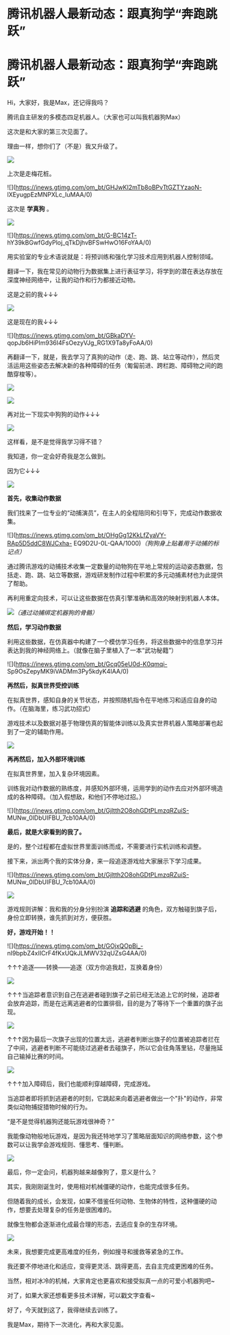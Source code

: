 # 腾讯机器人最新动态：跟真狗学“奔跑跳跃”

# 腾讯机器人最新动态：跟真狗学“奔跑跳跃”

Hi，大家好，我是Max，还记得我吗？

腾讯自主研发的多模态四足机器人。（大家也可以叫我机器狗Max）

这次是和大家的第三次见面了。

理由一样，想你们了（不是）我又升级了。

![](https://inews.gtimg.com/om_bt/GkSg7v8GC9I_kPlki4-B4vYq13X0uPzrYpkHYkuBH_Dd0AA/0)

上次是走梅花桩。

![](https://inews.gtimg.com/om_bt/GHJwKI2mTb8oBPvTtGZTYzaoN-
lXEyugpEzMNPXLc_IuMAA/0)

这次是 **学真狗** 。

![](https://inews.gtimg.com/om_bt/G97Butrs1tX4I6FIMxKS7WmfmUQdmp0w2GnIbSXxgi5IYAA/0)

![](https://inews.gtimg.com/om_bt/G-BC14zT-
hY39kBGwfGdyPloj_qTkDjhvBFSwHwO16FoYAA/0)

用实验室的专业术语说就是：将预训练和强化学习技术应用到机器人控制领域。

翻译一下，我在常见的动物行为数据集上进行表征学习，将学到的潜在表达存放在深度神经网络中，让我的动作和行为都接近动物。

这是之前的我↓↓↓

![](https://inews.gtimg.com/om_bt/Gw0eMDNZye-X6E1gvs_T_cqbNl__KXEgDp1u61rRRJD_gAA/0)

这是现在的我↓↓↓

![](https://inews.gtimg.com/om_bt/GBkaDYV-
qopJb6HiPIm936I4FsOezyVJg_RG1X9Ta8yFoAA/0)

再翻译一下，就是，我去学习了真狗的动作（走、跑、跳、站立等动作），然后灵活运用这些姿态去解决新的各种障碍的任务（匍匐前进、跨栏跑、障碍物之间的跑酷穿梭等）。

![](https://inews.gtimg.com/om_bt/Gajbc1rlFkKvpzF0jt6VYAUheLrRSK1hX3st2pfoH28XwAA/0)

![](https://inews.gtimg.com/om_bt/GXjGFI9q3dmDfOyINFsr9YV9oMmw0x7o6lqSjlkXtR6BIAA/0)

再对比一下现实中狗狗的动作↓↓↓

![](https://inews.gtimg.com/om_bt/GfDH0PwOOKXn_TrZ_39o0DGx0V-NioiKfGD4HKjuQ3v8EAA/0)

这样看，是不是觉得我学习得不错？

我知道，你一定会好奇我是怎么做到。

因为它↓↓↓

![](https://inews.gtimg.com/om_bt/GfDH0PwOOKXn_TrZ_39o0DGx0V-NioiKfGD4HKjuQ3v8EAA/0)

**首先，收集动作数据**

我们找来了一位专业的“动捕演员”，在主人的全程陪同和引导下，完成动作数据收集。

![](https://inews.gtimg.com/om_bt/OHgGg12KkLfZyaVY-RAp5D5ddC8WJCxha-
EQ9D2U-0L-QAA/1000)_（狗狗身上贴着用于动捕的标记点）_

通过腾讯游戏的动捕技术收集一定数量的动物狗在平地上常规的运动姿态数据，包括走、跑、跳、站立等数据，游戏研发制作过程中积累的多元动捕素材也为此提供了帮助。

再利用重定向技术，可以让这些数据在仿真引擎准确和高效的映射到机器人本体。

![](https://inews.gtimg.com/om_bt/GVzV7850ebQMdXPAgKHC5bvD_BaIZ6-jv09jeP00YNstIAA/0)_（通过动捕绑定机器狗的骨骼）_

**然后，学习动作数据**

利用这些数据，在仿真器中构建了一个模仿学习任务，将这些数据中的信息学习并表达到我的神经网络上。（就像在脑子里植入了一本“武功秘籍”）

![](https://inews.gtimg.com/om_bt/Gcq05eU0d-K0qmqi-
Sp9OsZepyMK9iVADMm3Py5kdyK4IAA/0)

**再然后，拟真世界受控训练**

在拟真世界，感知自身的关节状态，并按照随机指令在平地练习和适应自身的动作。（在脑海里，练习武功招式）

游戏技术以及数据对基于物理仿真的智能体训练以及真实世界机器人策略部署也起到了一定的辅助作用。

![](https://inews.gtimg.com/om_bt/GHl3uM0j5gJ4StRrYOBYN5I9mywuMrZ_Jhb9G1MqpAf28AA/0)

**再再然后，加入外部环境训练**

在拟真世界里，加入复杂环境因素。

训练我对动作数据的熟练度，并感知外部环境，运用学到的动作去应对外部环境造成的各种障碍。（加入假想敌，和他们不停地过招。）

![](https://inews.gtimg.com/om_bt/Gjltth2O8ohGDtPLmzqRZuiS-
MUNw_0lDbUIFBU_7cb10AA/0)

**最后，就是大家看到的我了。**

是的，整个过程都在虚拟世界里面训练而成，不需要进行实机训练和调整。

接下来，派出两个我的实体分身，来一段追逐游戏给大家展示下学习成果。

![](https://inews.gtimg.com/om_bt/Gjltth2O8ohGDtPLmzqRZuiS-
MUNw_0lDbUIFBU_7cb10AA/0)

![](https://inews.gtimg.com/om_bt/OUkVMobZtH4QN9hLtMPTixT2fV8R60OYtHMMAv8BVSmtEAA/1000)

游戏规则讲解：我和我的分身分别扮演 **追踪和逃避** 的角色，双方触碰到旗子后，身份立即转换，谁先抓到对方，便获胜。

**好，游戏开始！！**

![](https://inews.gtimg.com/om_bt/GOjxQOpBi_-
nI9bpbZ4xIICrF4fKxUQkJLMWV32qUZsG4AA/0)

↑↑↑追逐——转换——追逐（双方你追我赶，互换着身份）

![](https://inews.gtimg.com/om_bt/G2GIcfT4g6vy_45_USO_KUoWz6sSmoDLX-v3DUYoMr9EcAA/0)

↑↑↑当追踪者意识到自己在逃避者碰到旗子之前已经无法追上它的时候，追踪者会放弃追踪，而是在远离逃避者的位置徘徊，目的是为了等待下一个重置的旗子出现。

![](https://inews.gtimg.com/om_bt/G_XoNIRYl3nyJ6GdY5iUjWhvle1Eye71J8oV5F2_xqLPkAA/0)

↑↑↑因为最后一次旗子出现的位置太远，逃避者判断出旗子的位置被追踪者拦在了中间，逃避者判断不可能绕过逃避者去碰旗子，所以它会往角落里钻，尽量拖延自己输掉比赛的时间。

![](https://inews.gtimg.com/om_bt/GsY_yFVwtRAi5IciS9_WWaEI4Or8w0M9WC97eKQ8w7k9IAA/0)

↑↑↑加入障碍后，我们也能顺利穿越障碍，完成游戏。

当追踪者即将抓到逃避者的时刻，它跳起来向着逃避者做出一个"扑"的动作，非常类似动物捕捉猎物时候的行为。

“是不是觉得机器狗还能玩游戏很神奇？”

我能像动物般地玩游戏，是因为我还特地学习了策略层面知识的网络参数，这个参数可以让我学会游戏规则、懂思考、懂判断。

![](https://inews.gtimg.com/om_bt/G9-BCttRqDrRRbJlIqGAEhFpGOcdawXO56RLPca5VdtgUAA/0)

最后，你一定会问，机器狗越来越像狗了，意义是什么？

其实，我刚刚诞生时，使用相对机械僵硬的动作，也能完成很多任务。

但随着我的成长，会发现，如果不借鉴任何动物、生物体的特性，这种僵硬的动作，想要去处理复杂的任务是很困难的。

就像生物都会逐渐进化成最合理的形态，去适应复杂的生存环境。

![](https://inews.gtimg.com/om_bt/GELwQF3EYDFEcazX3oqKW-5k4Az7Zm0JnISZPtOFRQmhoAA/0)

未来，我想要完成更高难度的任务，例如搜寻和援救等紧急的工作。

我还要不停地进化和适应，变得更灵活、跳得更高，去自主完成更困难的任务。

当然，相对冰冷的机械，大家肯定也更喜欢和接受拟真一点的可爱小机器狗吧~

对了，如果大家还想看更多技术详解，可以戳文字查看~

好了，今天就到这了，我得继续去训练了。

我是Max，期待下一次进化，再和大家见面。

